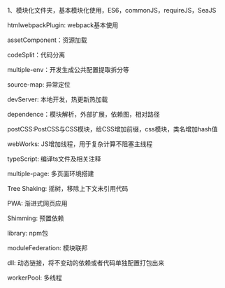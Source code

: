 1、模块化文件夹，基本模块化使用，ES6，commonJS，requireJS，SeaJS


htmlwebpackPlugin: webpack基本使用

assetComponent：资源加载

codeSplit：代码分离

multiple-env：开发生成公共配置提取拆分等

source-map: 异常定位

devServer: 本地开发，热更新热加载

dependence：模块解析，外部扩展，依赖图，相对路径

postCSS:PostCSS与CSS模块，给CSS增加前缀，css模块，类名增加hash值

webWorks: JS增加线程，用于复杂计算不阻塞主线程

typeScript: 编译ts文件及相关注释

multiple-page: 多页面环境搭建

Tree Shaking: 摇树，移除上下文未引用代码

PWA: 渐进式网页应用

Shimming: 预置依赖

library: npm包

moduleFederation: 模块联邦

dll: 动态链接，将不变动的依赖或者代码单独配置打包出来

workerPool: 多线程